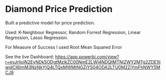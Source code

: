 # Diamond Price Prediction

Built a predictive model for price prediction.

Used:
  K-Neighbour Regressor,
  Random Forrest Regression,
  Linear Regression,
  Lasso Regression.
  
For Measure of Success I used Root Mean Squared Error

See the live Dashboard: https://app.powerbi.com/view?r=eyJrIjoiN2EyNDk5ODgtMzlkZC00NmE2LWI4NDQtMTNjZWY2MTg2ZDE1IiwidCI6ImM3NzNkYjQ4LTQxMWMtNGZjYS04ODA2LTU0M2ZiYmFhNWY5MCJ9
